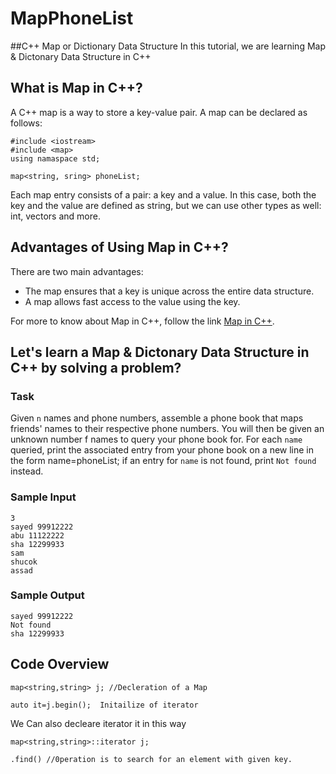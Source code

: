# MapPhoneList
##C++ Map or Dictionary Data Structure
In this tutorial, we are learning Map & Dictonary Data Structure in C++

## What is Map in C++?
A C++ map is a way to store a key-value pair. A map can be declared as follows:

```
#include <iostream>
#include <map>
using namaspace std;

map<string, sring> phoneList;
```

Each map entry consists of a pair: a key and a value. In this case, both the key and the value are defined as string,
but we can use other types as well: int, vectors and more.

## Advantages of Using Map in C++?
There are two main advantages:
- The map ensures that a key is unique across the entire data structure.
- A map allows fast access to the value using the key. 

For more to know about Map in C++, follow the link [Map in C++](https://www.udacity.com/blog/2020/03/c-maps-explained.html). 

## Let's learn a Map & Dictonary Data Structure in C++ by solving a problem?
### Task
Given `n` names and phone numbers, assemble a phone book that maps friends' names to their respective phone numbers. You will then be given an unknown number
f names to query your phone book for. For each `name` queried, print the associated entry from your phone book on a new line in the form name=phoneList; if an entry
for `name` is not found, print `Not found` instead.

### Sample Input
```
3
sayed 99912222
abu 11122222
sha 12299933
sam
shucok
assad
```

### Sample Output

```
sayed 99912222
Not found
sha 12299933
```
## Code Overview

```
map<string,string> j; //Decleration of a Map
``` 
```
auto it=j.begin();  Initailize of iterator
```
We Can also decleare iterator it in this way
```
map<string,string>::iterator j;
```
```
.find() //0peration is to search for an element with given key.
```
